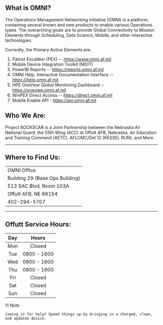 ## <b>What is OMNI?</b>

The Operations Management Networking Initiative (OMNI) is a platform; containing several known and new products to enable various Operations types. The overarching goals are to provide Global Connectivity to Mission Elements through Scheduling, Data Science, Mobile, and other interactive technologies. 

Currently, the Primary Active Elements are:

1. Patriot Excaliber (PEX) -- https://www.omni.af.mil
2. Mobile Device Integration Toolkit (MDIT)
3. PowerBI Reports -- https://reports.omni.af.mil
4. OMNI Help, Interactive Documentation Interface -- https://help.omni.af.mil 
5. HPE OneView Global Monitoring Dashboard -- https://oneview.omni.af.mil
6. WinPEX Direct Access -- https://direct.omni.af.mil
7. Mobile Enable API - https://api.omni.af.mil

## <b>Who We Are:</b>

Project BOCKSCAR is a Joint Partnership between the Nebraska Air National Guard, the 55th Wing (ACC) at Offutt AFB, Nebraska, Air Education and Training Command (AETC), AFLCMC/Det 12 (KESSEL RUN), and More. 

---

## <b>Where to Find Us:</b>

|	|
| ------------ |
| OMNI Office |
| Building 29 (Base Ops Building) |
| 513 SAC Blvd, Room 103A |
| Offutt AFB, NE 68154 |
| 402-294-5707 |

---

## <b>Offutt Service Hours:</b>

| Day | Hours | 
| :------------: | :------------: | 
| Mon | Closed | 
| Tue | 0800 - 1600 |
| Wed | 0800 - 1600 |
| Thu | 0800 - 1600 | 
| Fri | Closed |
| Sat | Closed | 
| Sun | Closed | 

!!! Note

	Coming in for help? Speed things up by bringing in a charged, clean, and updated device.

